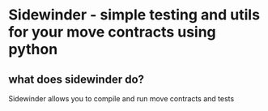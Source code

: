 # Sidewinder - simple testing and utils for your move contracts using python

## what does sidewinder do?

Sidewinder allows you to compile and run move contracts and tests

